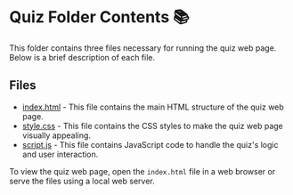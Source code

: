 # Quiz Folder Contents 📚

This folder contains three files necessary for running the quiz web page. Below is a brief description of each file.

## Files

- [index.html](index.html) - This file contains the main HTML structure of the quiz web page.
- [style.css](style.css) - This file contains the CSS styles to make the quiz web page visually appealing.
- [script.js](script.js) - This file contains JavaScript code to handle the quiz's logic and user interaction.

To view the quiz web page, open the `index.html` file in a web browser or serve the files using a local web server.
